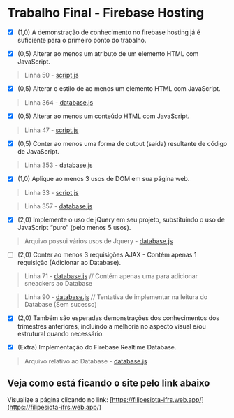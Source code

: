 # Trabalho Final - Firebase Hosting

- [x] (1,0) A demonstração de conhecimento no firebase hosting já é suficiente para o primeiro ponto do trabalho.

- [x] (0,5) Alterar ao menos um atributo de um elemento HTML com JavaScript.
> Linha 50 - [script.js](public/js/script.js)

- [x] (0,5) Alterar o estilo de ao menos um elemento HTML com JavaScript.
> Linha 364 - [database.js](public/js/database.js)

- [x] (0,5) Alterar ao menos um conteúdo HTML com JavaScript.
> Linha 47 - [script.js](public/js/script.js)

- [x] (0,5) Conter ao menos uma forma de output (saída) resultante de código de JavaScript.
> Linha 353 - [database.js](public/js/database.js)

- [x] (1,0) Aplique ao menos 3 usos de DOM em sua página web.
> Linha 33 - [script.js](public/js/script.js)

> Linha 357 - [database.js](public/js/database.js)

- [x] (2,0) Implemente o uso de jQuery em seu projeto, substituindo o uso de JavaScript “puro” (pelo menos 5 usos).
> Arquivo possui vários usos de Jquery - [database.js](public/js/database.js)

- [ ] (2,0) Conter ao menos 3 requisições AJAX - Contém apenas 1 requisição (Adicionar ao Database).
> Linha 71 - [database.js](public/js/database.js) // Contém apenas uma para adicionar sneackers ao Database

> Linha 90 - [database.js](public/js/database.js) // Tentativa de implementar na leitura do Database (Sem sucesso)

- [x] (2,0) Também são esperadas demonstrações dos conhecimentos dos trimestres anteriores, incluindo a melhoria no aspecto visual e/ou estrutural quando necessário.

- [x] (Extra) Implementação do Firebase Realtime Database.
> Arquivo relativo ao Database - [database.js](public/js/database.js)

## Veja como está ficando o site pelo link abaixo

Visualize a página clicando no link: [https://filipesiota-ifrs.web.app/](https://filipesiota-ifrs.web.app/)